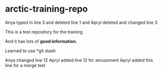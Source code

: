 
# arctic-training-repo
Anya typed in line 3 and deleted line 1 and Apryl deleted and changed line 3


This is a test repository for the training

And it has lots of **good information.** 

Learned to use *git stash

Anya changed line 12 Apryl added line 12 for amusement
Apryl added this line for a merge test
